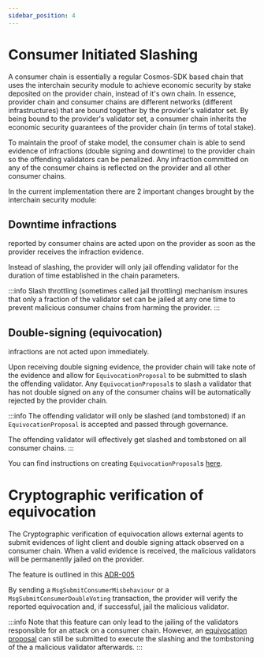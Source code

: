 ```yaml
---
sidebar_position: 4
---
```


# Consumer Initiated Slashing
A consumer chain is essentially a regular Cosmos-SDK based chain that uses the interchain security module to achieve economic security by stake deposited on the provider chain, instead of it's own chain.
In essence, provider chain and consumer chains are different networks (different infrastructures) that are bound together by the provider's validator set. By being bound to the provider's validator set, a consumer chain inherits the economic security guarantees of the provider chain (in terms of total stake).

To maintain the proof of stake model, the consumer chain is able to send evidence of infractions (double signing and downtime) to the provider chain so the offending validators can be penalized.
Any infraction committed on any of the consumer chains is reflected on the provider and all other consumer chains.

In the current implementation there are 2 important changes brought by the interchain security module:

## Downtime infractions
reported by consumer chains are acted upon on the provider as soon as the provider receives the infraction evidence.

Instead of slashing, the provider will only jail offending validator for the duration of time established in the chain parameters.

:::info
Slash throttling (sometimes called jail throttling) mechanism insures that only a fraction of the validator set can be jailed at any one time to prevent malicious consumer chains from harming the provider.
:::

## Double-signing (equivocation)
infractions are not acted upon immediately.

Upon receiving double signing evidence, the provider chain will take note of the evidence and allow for `EquivocationProposal` to be submitted to slash the offending validator.
Any `EquivocationProposal`s to slash a validator that has not double signed on any of the consumer chains will be automatically rejected by the provider chain.

:::info
The offending validator will only be slashed (and tombstoned) if an `EquivocationProposal` is accepted and passed through governance.

The offending validator will effectively get slashed and tombstoned on all consumer chains.
:::

<!-- markdown-link-check-disable-next-line -->
You can find instructions on creating `EquivocationProposal`s [here](./proposals#equivocationproposal).

# Cryptographic verification of equivocation
The Cryptographic verification of equivocation allows external agents to submit evidences of light client and double signing attack observed on a consumer chain. When a valid evidence is received, the malicious validators will be permanently jailed on the provider.

The feature is outlined in this [ADR-005](../adrs/adr-005-cryptographic-equivocation-verification.md)

By sending a `MsgSubmitConsumerMisbehaviour` or a `MsgSubmitConsumerDoubleVoting` transaction, the provider will
 verify the reported equivocation and, if successful, jail the malicious validator.

:::info
Note that this feature can only lead to the jailing of the validators responsible for an attack on a consumer chain. However, an [equivocation proposal](#double-signing-equivocation) can still be submitted to execute the slashing and the tombstoning of the a malicious validator afterwards. 
:::




